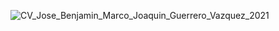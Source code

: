 
![CV_Jose_Benjamin_Marco_Joaquin_Guerrero_Vazquez_2021](https://user-images.githubusercontent.com/63452066/109678200-afc3bf80-7b7a-11eb-9319-56a7e2c780b2.jpg)
